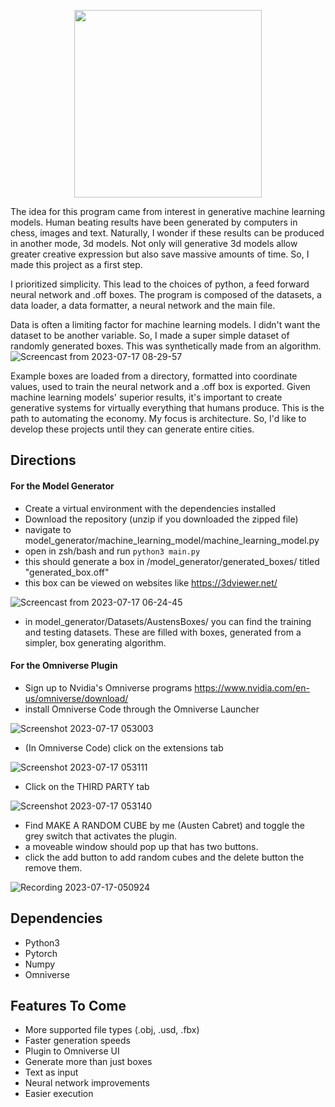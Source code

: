 <p align="center">
  <img width="300" src="https://github.com/Generlate/model_generator/assets/85384584/93659fd6-ed44-44f0-b9bb-8124e0fe1966">
</p>  

The idea for this program came from interest in generative machine learning models. Human beating results have been generated by computers in chess, images and text. Naturally, I wonder if these results can be produced in another mode, 3d models. Not only will generative 3d models allow greater creative expression but also save massive amounts of time. So, I made this project as a first step.  

I prioritized simplicity. This lead to the choices of python, a feed forward neural network and .off boxes. The program is composed of the datasets, a data loader, a data formatter, a neural network and the main file. 

Data is often a limiting factor for machine learning models. I didn't want the dataset to be another variable. So, I made a super simple dataset of randomly generated boxes. This was synthetically made from an algorithm.
![Screencast from 2023-07-17 08-29-57](https://github.com/Generlate/model_generator/assets/85384584/652c2424-ae9c-4022-bec7-210ffad87134)

Example boxes are loaded from a directory, formatted into coordinate values, used to train the neural network and a .off box is exported. Given machine learning models' superior results, it's important to create generative systems for virtually everything that humans produce. This is the path to automating the economy. My focus is architecture. So, I'd like to develop these projects until they can generate entire cities. 




## Directions  
#### For the Model Generator
- Create a virtual environment with the dependencies installed
- Download the repository (unzip if you downloaded the zipped file)
- navigate to model_generator/machine_learning_model/machine_learning_model.py
- open in zsh/bash and run ```python3 main.py```
- this should generate a box in /model_generator/generated_boxes/ titled "generated_box.off"
- this box can be viewed on websites like https://3dviewer.net/
 
![Screencast from 2023-07-17 06-24-45](https://github.com/Generlate/model_generator/assets/85384584/a3c493f3-cadf-4d56-b06f-7fe7a436927f)


- in model_generator/Datasets/AustensBoxes/ you can find the training and testing datasets. These are filled with boxes, generated from a simpler, box generating algorithm.

#### For the Omniverse Plugin
- Sign up to Nvidia's Omniverse programs https://www.nvidia.com/en-us/omniverse/download/
- install Omniverse Code through the Omniverse Launcher
  
![Screenshot 2023-07-17 053003](https://github.com/Generlate/model_generator/assets/85384584/16b8adc5-3919-4905-b330-68157fd86525)  
  
- (In Omniverse Code) click on the extensions tab
  
![Screenshot 2023-07-17 053111](https://github.com/Generlate/model_generator/assets/85384584/a01f41e4-d916-4663-8481-754c8b2f6e04)  
  
- Click on the THIRD PARTY tab
  
![Screenshot 2023-07-17 053140](https://github.com/Generlate/model_generator/assets/85384584/64d9f91d-0e94-487e-a864-1fd2880ffc08)
- Find MAKE A RANDOM CUBE by me (Austen Cabret) and toggle the grey switch that activates the plugin.
- a moveable window should pop up that has two buttons.
- click the add button to add random cubes and the delete button the remove them.
  
![Recording 2023-07-17-050924](https://github.com/Generlate/model_generator/assets/85384584/4633d6ed-abb5-4f7f-9333-c3b2e1fa8e1f)



## Dependencies
- Python3
- Pytorch
- Numpy
- Omniverse

## Features To Come  
* More supported file types (.obj, .usd, .fbx)
* Faster generation speeds
* Plugin to Omniverse UI
* Generate more than just boxes
* Text as input
* Neural network improvements
* Easier execution




